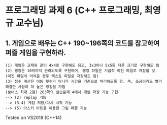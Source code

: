 프로그래밍 과제 6 (C++ 프로그래밍, 최영규 교수님)
=============
## 1. 게임으로 배우는 C++ 190~196쪽의 코드를 참고하여 퍼즐 게임을 구현하라.
```
(1) 게임은 교재와 같이 4x4로 구현해도 되고, 3x3이나 5x5등 다른 크기로 구현해도 됨
(2) 랭킹은 10위까지 관리되도록 구현하며, 랭킹 파일은 가급적 이진 파일로 저장할 것. (이진 파일이 어려운 경우 텍스트 파일로 저장해도 됨)
(3) 점수 계산은 이동 횟수가 아니라 시간을 기준으로 처리하도록 함. 즉, 조금이라도 빨리 해결한 사람이 더 높은 랭킹을 가짐
(보너스 최대 2점) 203쪽의 실습문제 4에서 게임 확장 기능 구현
--> (2) replay 기능
--> (3-4) 게임 저장/다시 시작 기능
--> (5) 아스키 아트를 이용한 그림 퍼즐 기능
```
Tested on VS2019 (C++14)

